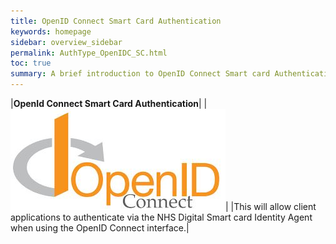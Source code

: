 ```yaml
---
title: OpenID Connect Smart Card Authentication
keywords: homepage
sidebar: overview_sidebar
permalink: AuthType_OpenIDC_SC.html
toc: true
summary: A brief introduction to OpenID Connect Smart card Authentication within NHS Identity
---
```


|**OpenId Connect Smart Card Authentication**|
|<img src="./images/OpenIDConnect.jpg" alt="OpenID Connect Logo"/>|
|This will allow client applications to authenticate via the NHS Digital Smart card Identity Agent when using the OpenID Connect interface.|


